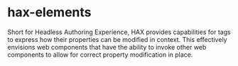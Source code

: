 # hax-elements

Short for Headless Authoring Experience, HAX provides capabilities for tags to express how their properties can be modified in context. This effectively envisions web components that have the ability to invoke other web components to allow for correct property modification in place.